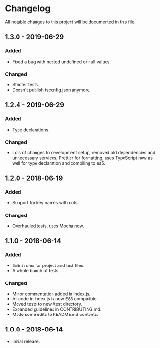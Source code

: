 # Changelog

All notable changes to this project will be documented in this file.

## 1.3.0 - 2019-06-29

### Added

- Fixed a bug with nested undefined or null values.

### Changed

- Stricter tests.
- Doesn't publish tsconfig.json anymore.

## 1.2.4 - 2019-06-29

### Added

- Type declarations.

### Changed

- Lots of changes to development setup, removed old dependencies and unnecessary services, Prettier for formatting, uses TypeScript now as well for type declaration and compiling to es5.

## 1.2.0 - 2018-06-19

### Added

- Support for key names with dots.

### Changed

- Overhauled tests, uses Mocha now.

## 1.1.0 - 2018-06-14

### Added

- Eslint rules for project and test files.
- A whole bunch of tests.

### Changed

- Minor commentation added in index.js.
- All code in index.js is now ES5 compatible.
- Moved tests to new /test directory.
- Expanded guidelines in CONTRIBUTING.md.
- Made some edits to README.md contents.

## 1.0.0 - 2018-06-14

- Initial release.
